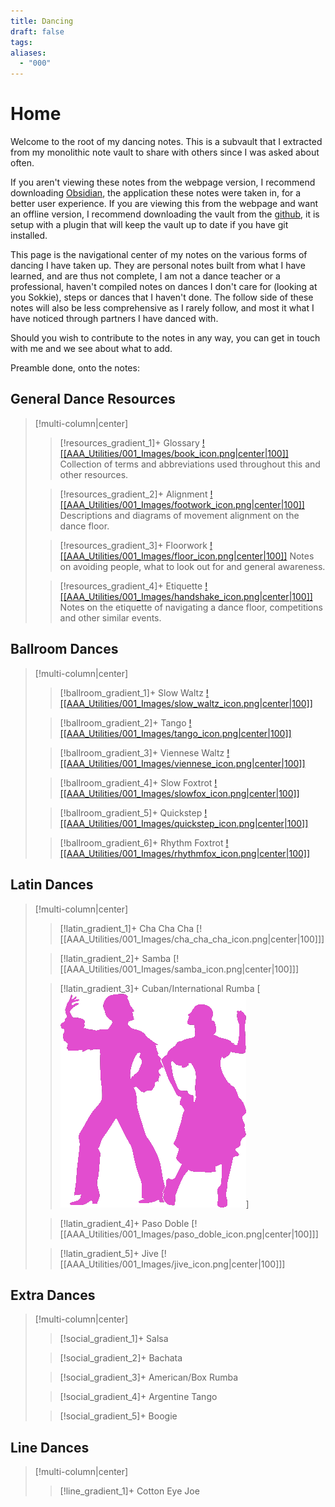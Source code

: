 ```yaml
---
title: Dancing
draft: false
tags: 
aliases:
  - "000"
---
```

# Home
Welcome to the root of my dancing notes. This is a subvault that I extracted from my monolithic note vault to share with others since I was asked about often.

If you aren't viewing these notes from the webpage version, I recommend downloading [Obsidian](<[Obsidian](https://obsidian.md/)>), the application these notes were taken in, for a better user experience. If you are viewing this from the webpage and want an offline version, I recommend downloading the vault from the [github](https://github.com/Rhett-Flanagan/dancing-obsidian-vault), it is setup with a plugin that will keep the vault up to date if you have git installed.

This page is the navigational center of my notes on the various forms of dancing I have taken up. They are personal notes built from what I have learned, and are thus not complete, I am not a dance teacher or a professional, haven't compiled notes on dances I don't care for (looking at you Sokkie), steps or dances that I haven't done. The follow side of these notes will also be less comprehensive as I rarely follow, and most it what I have noticed through partners I have danced with.

Should you wish to contribute to the notes in any way, you can get in touch with me and we see about what to add.

Preamble done, onto the notes:

## General Dance Resources

> [!multi-column|center]
>
> > [!resources_gradient_1]+ Glossary
> > [![[AAA_Utilities/001_Images/book_icon.png|center|100]]](Resources/Glossary.md)
> > Collection of terms and abbreviations used throughout this and other resources.
> > 
> 
> > [!resources_gradient_2]+ Alignment
> > [![[AAA_Utilities/001_Images/footwork_icon.png|center|100]]](Resources/Alignment.md)
> > Descriptions and diagrams of movement alignment on the dance floor.
> > 
> 
>  > [!resources_gradient_3]+ Floorwork
>  > [![[AAA_Utilities/001_Images/floor_icon.png|center|100]]](Resources/Floorwork.md)
>  > Notes on avoiding people, what to look out for and general awareness.
>  > 
>  
>  > [!resources_gradient_4]+ Etiquette 
>  > [![[AAA_Utilities/001_Images/handshake_icon.png|center|100]]](Resources/Etiquette.md)
>  > Notes on the etiquette of navigating a dance floor, competitions and other similar events.
>  > 

## Ballroom Dances


> [!multi-column|center]
> 
> > [!ballroom_gradient_1]+ Slow Waltz
> > [![[AAA_Utilities/001_Images/slow_waltz_icon.png|center|100]]](Ballroom_Dances/Slow_Waltz/Slow_Waltz.md) 
> > 
> 
> > [!ballroom_gradient_2]+ Tango
> > [![[AAA_Utilities/001_Images/tango_icon.png|center|100]]](Ballroom_Dances/Tango/Tango.md) 
> > 
> 
> > [!ballroom_gradient_3]+ Viennese Waltz
> > [![[AAA_Utilities/001_Images/viennese_icon.png|center|100]]](Ballroom_Dances/Viennese_Waltz/Viennese_Waltz.md) 
> > 
> 
> > [!ballroom_gradient_4]+ Slow Foxtrot
> > [![[AAA_Utilities/001_Images/slowfox_icon.png|center|100]]](Ballroom_Dances/Slow_Foxtrot/Slow_Foxtrot.md) 
> > 
> 
> > [!ballroom_gradient_5]+ Quickstep
> > [![[AAA_Utilities/001_Images/quickstep_icon.png|center|100]]](Ballroom_Dances/Quickstep/Quickstep.md)
> > 
> 
> > [!ballroom_gradient_6]+ Rhythm Foxtrot
> > [![[AAA_Utilities/001_Images/rhythmfox_icon.png|center|100]]](Ballroom_Dances/Rhythm_Foxtrot/Rhythm_Foxtrot.md) 
> > 
> 

## Latin Dances

> [!multi-column|center]
> 
> > [!latin_gradient_1]+ Cha Cha Cha
> > [![[AAA_Utilities/001_Images/cha_cha_cha_icon.png|center|100]]]
> > 
> 
> > [!latin_gradient_2]+ Samba
> > [![[AAA_Utilities/001_Images/samba_icon.png|center|100]]]
> > 
> 
> > [!latin_gradient_3]+ Cuban/International Rumba
> > [![rumba_icon](AAA_Utilities/001_Images/cuban_rumba_icon.png)]
> > 
> 
> > [!latin_gradient_4]+ Paso Doble
> > [![[AAA_Utilities/001_Images/paso_doble_icon.png|center|100]]]
> > 
> 
> > [!latin_gradient_5]+ Jive
> > [![[AAA_Utilities/001_Images/jive_icon.png|center|100]]]
> > 
> 

## Extra Dances

> [!multi-column|center]
> 
> > [!social_gradient_1]+ Salsa
> 
> 
> > [!social_gradient_2]+ Bachata 
> 
> 
> > [!social_gradient_3]+ American/Box Rumba
> 
> 
> > [!social_gradient_4]+ Argentine Tango
> 
> 
> > [!social_gradient_5]+ Boogie
> 
> 


## Line Dances

> [!multi-column|center]
> 
> > [!line_gradient_1]+ Cotton Eye Joe
> 
> 